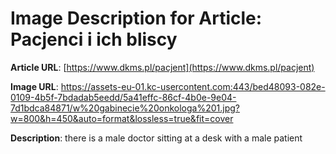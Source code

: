 # Image Description for Article: Pacjenci i ich bliscy
**Article URL**: [https://www.dkms.pl/pacjent](https://www.dkms.pl/pacjent)

**Image URL**: https://assets-eu-01.kc-usercontent.com:443/bed48093-082e-0109-4b5f-7bdadab5eedd/5a41effc-86cf-4b0e-9e04-7d1bdca84871/w%20gabinecie%20onkologa%201.jpg?w=800&h=450&auto=format&lossless=true&fit=cover

**Description**: there is a male doctor sitting at a desk with a male patient
